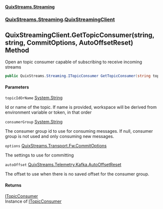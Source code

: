 #### [QuixStreams.Streaming](index.md 'index')
### [QuixStreams.Streaming](QuixStreams.Streaming.md 'QuixStreams.Streaming').[QuixStreamingClient](QuixStreamingClient.md 'QuixStreams.Streaming.QuixStreamingClient')

## QuixStreamingClient.GetTopicConsumer(string, string, CommitOptions, AutoOffsetReset) Method

Open an topic consumer capable of subscribing to receive incoming streams

```csharp
public QuixStreams.Streaming.ITopicConsumer GetTopicConsumer(string topicIdOrName, string consumerGroup=null, QuixStreams.Transport.Fw.CommitOptions options=null, QuixStreams.Telemetry.Kafka.AutoOffsetReset autoOffset=QuixStreams.Telemetry.Kafka.AutoOffsetReset.Latest);
```
#### Parameters

<a name='QuixStreams.Streaming.QuixStreamingClient.GetTopicConsumer(string,string,QuixStreams.Transport.Fw.CommitOptions,QuixStreams.Telemetry.Kafka.AutoOffsetReset).topicIdOrName'></a>

`topicIdOrName` [System.String](https://docs.microsoft.com/en-us/dotnet/api/System.String 'System.String')

Id or name of the topic. If name is provided, workspace will be derived from environment variable or token, in that order

<a name='QuixStreams.Streaming.QuixStreamingClient.GetTopicConsumer(string,string,QuixStreams.Transport.Fw.CommitOptions,QuixStreams.Telemetry.Kafka.AutoOffsetReset).consumerGroup'></a>

`consumerGroup` [System.String](https://docs.microsoft.com/en-us/dotnet/api/System.String 'System.String')

The consumer group id to use for consuming messages. If null, consumer group is not used and only consuming new messages.

<a name='QuixStreams.Streaming.QuixStreamingClient.GetTopicConsumer(string,string,QuixStreams.Transport.Fw.CommitOptions,QuixStreams.Telemetry.Kafka.AutoOffsetReset).options'></a>

`options` [QuixStreams.Transport.Fw.CommitOptions](https://docs.microsoft.com/en-us/dotnet/api/QuixStreams.Transport.Fw.CommitOptions 'QuixStreams.Transport.Fw.CommitOptions')

The settings to use for committing

<a name='QuixStreams.Streaming.QuixStreamingClient.GetTopicConsumer(string,string,QuixStreams.Transport.Fw.CommitOptions,QuixStreams.Telemetry.Kafka.AutoOffsetReset).autoOffset'></a>

`autoOffset` [QuixStreams.Telemetry.Kafka.AutoOffsetReset](https://docs.microsoft.com/en-us/dotnet/api/QuixStreams.Telemetry.Kafka.AutoOffsetReset 'QuixStreams.Telemetry.Kafka.AutoOffsetReset')

The offset to use when there is no saved offset for the consumer group.

#### Returns
[ITopicConsumer](ITopicConsumer.md 'QuixStreams.Streaming.ITopicConsumer')  
Instance of [ITopicConsumer](ITopicConsumer.md 'QuixStreams.Streaming.ITopicConsumer')